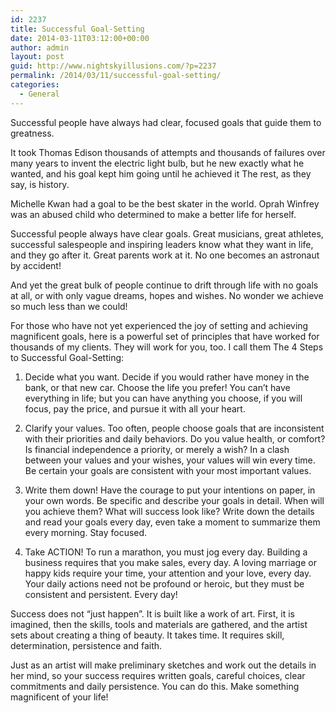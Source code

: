 ```yaml
---
id: 2237
title: Successful Goal-Setting
date: 2014-03-11T03:12:00+00:00
author: admin
layout: post
guid: http://www.nightskyillusions.com/?p=2237
permalink: /2014/03/11/successful-goal-setting/
categories:
  - General
---
```

Successful people have always had clear, focused goals that guide them to greatness.

It took Thomas Edison thousands of attempts and thousands of failures over many years to invent the electric light bulb, but he new exactly what he wanted, and his goal kept him going until he achieved it The rest, as they say, is history.

Michelle Kwan had a goal to be the best skater in the world. Oprah Winfrey was an abused child who determined to make a better life for herself.

Successful people always have clear goals. Great musicians, great athletes, successful salespeople and inspiring leaders know what they want in life, and they go after it. Great parents work at it. No one becomes an astronaut by accident!

And yet the great bulk of people continue to drift through life with no goals at all, or with only vague dreams, hopes and wishes. No wonder we achieve so much less than we could!

For those who have not yet experienced the joy of setting and achieving magnificent goals, here is a powerful set of principles that have worked for thousands of my clients. They will work for you, too. I call them The 4 Steps to Successful Goal-Setting:

1. Decide what you want. Decide if you would rather have money in the bank, or that new car. Choose the life you prefer! You can&#8217;t have everything in life; but you can have anything you choose, if you will focus, pay the price, and pursue it with all your heart.

2. Clarify your values. Too often, people choose goals that are inconsistent with their priorities and daily behaviors. Do you value health, or comfort? Is financial independence a priority, or merely a wish? In a clash between your values and your wishes, your values will win every time. Be certain your goals are consistent with your most important values.

3. Write them down! Have the courage to put your intentions on paper, in your own words. Be specific and describe your goals in detail. When will you achieve them? What will success look like? Write down the details and read your goals every day, even take a moment to summarize them every morning. Stay focused.

4. Take ACTION! To run a marathon, you must jog every day. Building a business requires that you make sales, every day. A loving marriage or happy kids require your time, your attention and your love, every day. Your daily actions need not be profound or heroic, but they must be consistent and persistent. Every day!

Success does not &#8220;just happen&#8221;. It is built like a work of art. First, it is imagined, then the skills, tools and materials are gathered, and the artist sets about creating a thing of beauty. It takes time. It requires skill, determination, persistence and faith.

Just as an artist will make preliminary sketches and work out the details in her mind, so your success requires written goals, careful choices, clear commitments and daily persistence. You can do this. Make something magnificent of your life!